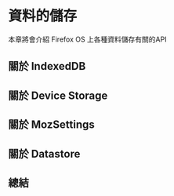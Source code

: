 # 資料的儲存

本章將會介紹 Firefox OS 上各種資料儲存有關的API

## 關於 IndexedDB

## 關於 Device Storage

## 關於 MozSettings

## 關於 Datastore

## 總結
